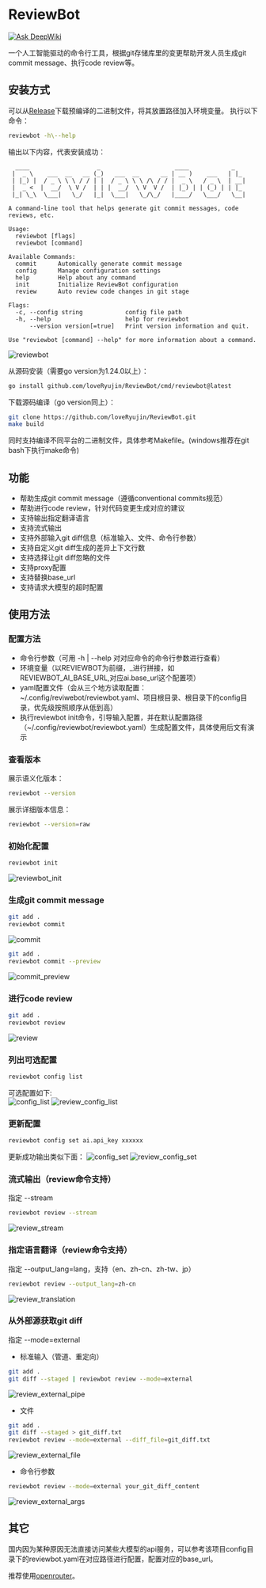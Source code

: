 # ReviewBot

[![Ask DeepWiki](https://deepwiki.com/badge.svg)](https://deepwiki.com/loveRyujin/ReviewBot)

一个人工智能驱动的命令行工具，根据git存储库里的变更帮助开发人员生成git commit message、执行code review等。

## 安装方式
可以从[Release](https://github.com/loveRyujin/ReviewBot/releases)下载预编译的二进制文件，将其放置路径加入环境变量。
执行以下命令：
```sh
reviewbot -h\--help
```  

输出以下内容，代表安装成功：
```
  ____                   _                     ____            _
 |  _ \    ___  __   __ (_)   ___  __      __ | __ )    ___   | |_
 | |_) |  / _ \ \ \ / / | |  / _ \ \ \ /\ / / |  _ \   / _ \  | __|
 |  _ <  |  __/  \ V /  | | |  __/  \ V  V /  | |_) | | (_) | | |_
 |_| \_\  \___|   \_/   |_|  \___|   \_/\_/   |____/   \___/   \__|

A command-line tool that helps generate git commit messages, code reviews, etc.

Usage:
  reviewbot [flags]
  reviewbot [command]

Available Commands:
  commit      Automically generate commit message
  config      Manage configuration settings
  help        Help about any command
  init        Initialize ReviewBot configuration
  review      Auto review code changes in git stage

Flags:
  -c, --config string            config file path
  -h, --help                     help for reviewbot
      --version version[=true]   Print version information and quit.

Use "reviewbot [command] --help" for more information about a command.
```  
![reviewbot](./images/reviewbot.gif)

从源码安装（需要go version为1.24.0以上）：
```sh
go install github.com/loveRyujin/ReviewBot/cmd/reviewbot@latest
```

下载源码编译（go version同上）：
```sh
git clone https://github.com/loveRyujin/ReviewBot.git
make build
```
同时支持编译不同平台的二进制文件，具体参考Makefile。(windows推荐在git bash下执行make命令)

## 功能
- 帮助生成git commit message（遵循conventional commits规范）
- 帮助进行code review，针对代码变更生成对应的建议
- 支持输出指定翻译语言
- 支持流式输出
- 支持外部输入git diff信息（标准输入、文件、命令行参数）
- 支持自定义git diff生成的差异上下文行数
- 支持选择让git diff忽略的文件
- 支持proxy配置
- 支持替换base_url
- 支持请求大模型的超时配置

## 使用方法
### 配置方法
- 命令行参数（可用 -h | --help 对对应命令的命令行参数进行查看）
- 环境变量（以REVIEWBOT为前缀，_进行拼接，如REVIEWBOT_AI_BASE_URL,对应ai.base_url这个配置项）
- yaml配置文件（会从三个地方读取配置：~/.config/reviwebot/reviewbot.yaml、项目根目录、根目录下的config目录，优先级按照顺序从低到高）
- 执行reviewbot init命令，引导输入配置，并在默认配置路径（~/.config/reviewbot/reviewbot.yaml）生成配置文件，具体使用后文有演示

### 查看版本
展示语义化版本：
```sh
reviewbot --version
```
展示详细版本信息：
```sh
reviewbot --version=raw
```
### 初始化配置
```sh
reviewbot init
```
![reviewbot_init](./images/reviewbot_init.gif)

### 生成git commit message
```sh
git add .
reviewbot commit
```
![commit](./images/commit.gif)

```sh
git add .
reviewbot commit --preview
```
![commit_preview](./images/commit_preview.gif)
  
### 进行code review
```sh
git add .
reviewbot review
```
![review](./images/review_spinner.gif)

### 列出可选配置
```sh
reviewbot config list
```
可选配置如下:  
![config_list](./images/config_list.png)
![review_config_list](./images/review_config_list.gif)


### 更新配置
```sh
reviewbot config set ai.api_key xxxxxx
```
更新成功输出类似下面：
![config_set](./images/config_set.png)
![review_config_set](./images/review_config_set.gif)
### 流式输出（review命令支持）
指定 --stream
```sh
reviewbot review --stream
```
![review_stream](./images/review_stream.gif)
### 指定语言翻译（review命令支持）
指定 --output_lang=lang，支持（en、zh-cn、zh-tw、jp）  

```sh
reviewbot review --output_lang=zh-cn
```
![review_translation](./images/review_spinner_translation.gif)
### 从外部源获取git diff
指定 --mode=external  

- 标准输入（管道、重定向）
```sh
git add .
git diff --staged | reviewbot review --mode=external
```
![review_external_pipe](./images/review_external_pipe.gif)
- 文件
```sh
git add .
git diff --staged > git_diff.txt
reviewbot review --mode=external --diff_file=git_diff.txt
```
![review_external_file](./images/review_external_file.gif)
- 命令行参数
```sh
reviewbot review --mode=external your_git_diff_content
```
![review_external_args](./images/review_external_args.gif)

## 其它
国内因为某种原因无法直接访问某些大模型的api服务，可以参考该项目config目录下的reviewbot.yaml在对应路径进行配置，配置对应的base_url。

推荐使用[openrouter](https://openrouter.ai/)。